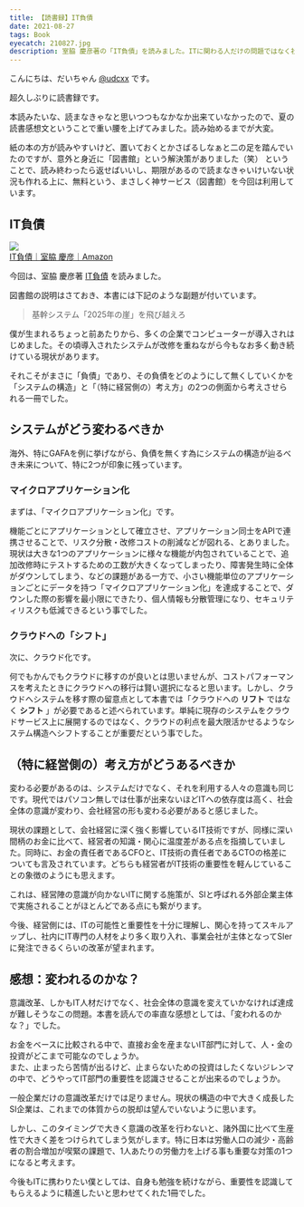 ```yaml
---
title: 【読書録】IT負債
date: 2021-08-27
tags: Book
eyecatch: 210827.jpg
description: 室脇 慶彦著の「IT負債」を読みました。ITに関わる人だけの問題ではなく社会問題であると気付かされた一冊です。
---
```


こんにちは、だいちゃん [@udcxx](https://twitter.com/udc_xx) です。

超久しぶりに読書録です。

本読みたいな、読まなきゃなと思いつつもなかなか出来ていなかったので、夏の読書感想文ということで重い腰を上げてみました。読み始めるまでが大変。

紙の本の方が読みやすいけど、置いておくとかさばるしなぁと二の足を踏んでいたのですが、意外と身近に「図書館」という解決策がありました（笑） ということで、読み終わったら返せばいいし、期限があるので読まなきゃいけいない状況も作れる上に、無料という、まさしく神サービス（図書館）を今回は利用しています。

## IT負債

[![](/images/210827.jpg)](https://amzn.to/3zlnNjm)    
[IT負債｜室脇 慶彦｜Amazon](https://amzn.to/3zlnNjm)

今回は、室脇 慶彦著 [IT負債](https://amzn.to/3zlnNjm) を読みました。


図書館の説明はさておき、本書には下記のような副題が付いています。

> 基幹システム「2025年の崖」を飛び越えろ

僕が生まれるちょっと前あたりから、多くの企業でコンピューターが導入されはじめました。その頃導入されたシステムが改修を重ねながら今もなお多く動き続けている現状があります。

それこそがまさに「負債」であり、その負債をどのようにして無くしていくかを「システムの構造」と「（特に経営側の）考え方」の2つの側面から考えさせられる一冊でした。

## システムがどう変わるべきか

海外、特にGAFAを例に挙げながら、負債を無くす為にシステムの構造が辿るべき未来について、特に2つが印象に残っています。

### マイクロアプリケーション化

まずは、「マイクロアプリケーション化」です。

機能ごとにアプリケーションとして確立させ、アプリケーション同士をAPIで連携させることで、リスク分散・改修コストの削減などが図れる、とありました。    
現状は大きな1つのアプリケーションに様々な機能が内包されていることで、追加改修時にテストするための工数が大きくなってしまったり、障害発生時に全体がダウンしてしまう、などの課題がある一方で、小さい機能単位のアプリケーションごとにデータを持つ「マイクロアプリケーション化」を達成することで、ダウンした際の影響を最小限にできたり、個人情報も分散管理になり、セキュリティリスクも低減できるという事でした。

### クラウドへの「シフト」

次に、クラウド化です。

何でもかんでもクラウドに移すのが良いとは思いませんが、コストパフォーマンスを考えたときにクラウドへの移行は賢い選択になると思います。しかし、クラウドへシステムを移す際の留意点として本書では「クラウドへの **リフト** ではなく **シフト** 」が必要であると述べられています。単純に現存のシステムをクラウドサービス上に展開するのではなく、クラウドの利点を最大限活かせるようなシステム構造へシフトすることが重要だという事でした。

## （特に経営側の）考え方がどうあるべきか

変わる必要があるのは、システムだけでなく、それを利用する人々の意識も同じです。現代ではパソコン無しでは仕事が出来ないほどITへの依存度は高く、社会全体の意識が変わり、会社経営の形も変わる必要があると感じました。

現状の課題として、会社経営に深く強く影響しているIT技術ですが、同様に深い間柄のお金に比べて、経営者の知識・関心に温度差がある点を指摘していました。同時に、お金の責任者であるCFOと、IT技術の責任者であるCTOの格差についても言及されています。どちらも経営者がIT技術の重要性を軽んじていることの象徴のようにも思えます。

これは、経営陣の意識が向かないITに関する施策が、SIと呼ばれる外部企業主体で実施されることがほとんどである点にも繋がります。

今後、経営側には、ITの可能性と重要性を十分に理解し、関心を持ってスキルアップし、社内にIT専門の人材をより多く取り入れ、事業会社が主体となってSIerに発注できるくらいの改革が望まれます。

## 感想：変われるのかな？

意識改革、しかもIT人材だけでなく、社会全体の意識を変えていかなければ達成が難しそうなこの問題。本書を読んでの率直な感想としては、「変われるのかな？」でした。

お金をベースに比較される中で、直接お金を産まないIT部門に対して、人・金の投資がどこまで可能なのでしょうか。    
また、止まったら苦情が出るけど、止まらないための投資はしたくないジレンマの中で、どうやってIT部門の重要性を認識させることが出来るのでしょうか。

一般企業だけの意識改革だけでは足りません。現状の構造の中で大きく成長したSI企業は、これまでの体質からの脱却は望んでいないように思います。

しかし、このタイミングで大きく意識の改革を行わないと、諸外国に比べて生産性で大きく差をつけられてしまう気がします。特に日本は労働人口の減少・高齢者の割合増加が喫緊の課題で、1人あたりの労働力を上げる事も重要な対策の1つになると考えます。

今後もITに携わりたい僕としては、自身も勉強を続けながら、重要性を認識してもらえるように精進したいと思わせてくれた1冊でした。
